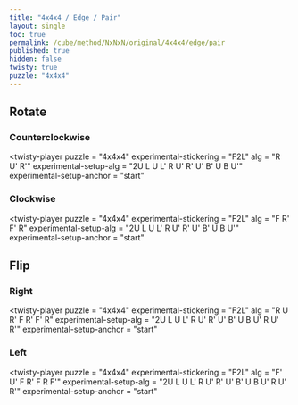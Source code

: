 ```yaml
---
title: "4x4x4 / Edge / Pair"
layout: single
toc: true
permalink: /cube/method/NxNxN/original/4x4x4/edge/pair
published: true
hidden: false
twisty: true
puzzle: "4x4x4"
---
```

<span id="cube" puzzle="{{page.puzzle}}"></span>

<head>
  <base target="_blank">
</head>



## Rotate

### Counterclockwise

<twisty-player
  puzzle                    = "4x4x4"
  experimental-stickering   = "F2L"
  alg                       = "R U' R'"
  experimental-setup-alg    = "2U L U L' R U' R' U' B' U B U'"
  experimental-setup-anchor = "start"
></twisty-player>

### Clockwise

<twisty-player
  puzzle                    = "4x4x4"
  experimental-stickering   = "F2L"
  alg                       = "F R' F' R"
  experimental-setup-alg    = "2U L U L' R U' R' U' B' U B U'"
  experimental-setup-anchor = "start"
></twisty-player>



## Flip

### Right

<twisty-player
  puzzle                    = "4x4x4"
  experimental-stickering   = "F2L"
  alg                       = "R U R' F R' F' R"
  experimental-setup-alg    = "2U L U L' R U' R' U' B' U B U' R U' R'"
  experimental-setup-anchor = "start"
></twisty-player>

### Left

<twisty-player
  puzzle                    = "4x4x4"
  experimental-stickering   = "F2L"
  alg                       = "F' U' F R' F R F'"
  experimental-setup-alg    = "2U L U L' R U' R' U' B' U B U' R U' R'"
  experimental-setup-anchor = "start"
></twisty-player>
